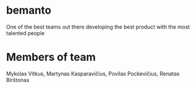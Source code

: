 # bemanto
One of the best teams out there developing the best product with the most talented people

# Members of team

Mykolas Vitkus,
Martynas Kasparavičius,
Povilas Pockevičius,
Renatas Birštonas
